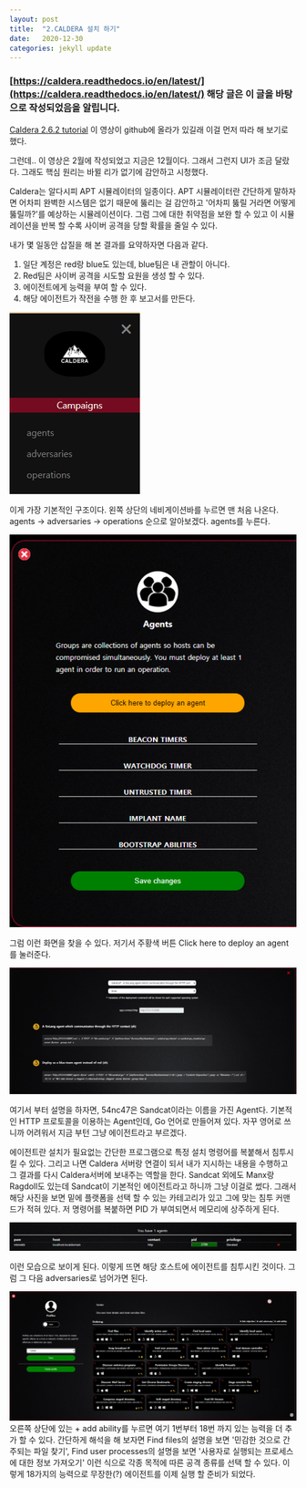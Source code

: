 ```yaml
---
layout: post
title:  "2.CALDERA 설치 하기"
date:   2020-12-30
categories: jekyll update
---
```

### [https://caldera.readthedocs.io/en/latest/](https://caldera.readthedocs.io/en/latest/) 해당 글은 이 글을 바탕으로 작성되었음을 알립니다.

[Caldera 2.6.2 tutorial](https://www.youtube.com/watch?v=_mVGjqu03fg)
이 영상이 github에 올라가 있길래 이걸 먼저 따라 해 보기로 했다.

그런데.. 이 영상은 2월에 작성되었고 지금은 12월이다.
그래서 그런지 UI가 조금 달랐다.
그래도 핵심 원리는 바뀔 리가 없기에 감안하고 시청했다.

Caldera는 알다시피 APT 시뮬레이터의 일종이다.
APT 시뮬레이터란 간단하게 말하자면 어차피 완벽한 시스템은 없기 때문에 뚫리는 걸 감안하고 '어차피 뚫릴 거라면 어떻게 뚫릴까?'를 예상하는 시뮬레이션이다. 그럼 그에 대한 취약점을 보완 할 수 있고 이 시뮬레이션을 반복 할 수록 사이버 공격을 당할 확률을 줄일 수 있다.

내가 몇 일동안 삽질을 해 본 결과를 요약하자면 다음과 같다.

1. 일단 계정은 red랑 blue도 있는데, blue팀은 내 관할이 아니다.
2. Red팀은 사이버 공격을 시도할 요원을 생성 할 수 있다.
3. 에이전트에게 능력을 부여 할 수 있다.
4. 해당 에이전트가 작전을 수행 한 후 보고서를 만든다.

![기본구조](/img/2_1.PNG)

이게 가장 기본적인 구조이다.
왼쪽 상단의 네비게이션바를 누르면 맨 처음 나온다.
agents -> adversaries -> operations 순으로 알아보겠다.
agents를 누른다.

![agents](/img/2_2.PNG)

그럼 이런 화면을 찾을 수 있다.
저기서 주황색 버튼 Click here to deploy an agent 를 눌러준다.

![deploy](/img/2_3.PNG)

여기서 부터 설명을 하자면, 54nc47은 Sandcat이라는 이름을 가진 Agent다.
기본적인 HTTP 프로토콜을 이용하는 Agent인데, Go 언어로 만들어져 있다.
자꾸 영어로 쓰니까 어려워서 지금 부턴 그냥 에이전트라고 부르겠다.

에이전트란 설치가 필요없는 간단한 프로그램으로 특정 설치 명령어를 복붙해서 침투시킬 수 있다. 그리고 나면 Caldera 서버랑 연결이 되서 내가 지시하는 내용을 수행하고 그 결과를 다시 Caldera서버에 보내주는 역할을 한다.
Sandcat 외에도 Manx랑 Ragdoll도 있는데 Sandcat이 기본적인 에이전트라고 하니까 그냥 이걸로 썼다.
그래서 해당 사진을 보면 밑에 플랫폼을 선택 할 수 있는 카테고리가 있고 그에 맞는 침투 커맨드가 적혀 있다. 저 명령어를 복붙하면 PID 가 부여되면서 메모리에 상주하게 된다.

![PID](/img/2_4.PNG)

이런 모습으로 보이게 된다.
이렇게 뜨면 해당 호스트에 에이전트를 침투시킨 것이다.
그럼 그 다음 adversaries로 넘어가면 된다.

![adv](/img/2_5.PNG)
오른쪽 상단에 있는 + add ability를 누르면 여기 1번부터 18번 까지 있는 능력을 더 추가 할 수 있다. 간단하게 해석을 해 보자면 Find files의 설명을 보면 '민감한 것으로 간주되는 파일 찾기', Find user processes의 설명을 보면 '사용자로 실행되는 프로세스에 대한 정보 가져오기' 이런 식으로 각종 목적에 따른 공격 종류를 선택 할 수 있다.
이렇게 18가지의 능력으로 무장한(?) 에이전트를 이제 실행 할 준비가 되었다.

